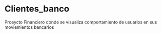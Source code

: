 # Clientes_banco
Proeycto Financiero donde se visualiza comportamiento de usuarios en sus moviemientos bancarios
